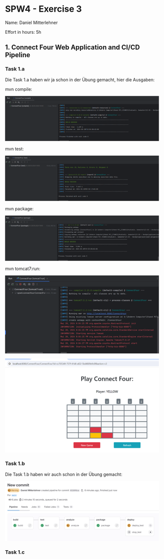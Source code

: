 SPW4 - Exercise 3
=================

Name: Daniel Mitterlehner

Effort in hours: 5h

## 1. Connect Four Web Application and CI/CD Pipeline

### Task 1.a

Die Task 1.a haben wir ja schon in der Übung gemacht, hier die Ausgaben:

mvn compile:

![img.png](img.png)

mvn test:

![img_1.png](img_1.png)

mvn package:

![img_2.png](img_2.png)

mvn tomcat7:run:

![img_3.png](img_3.png)

![img_4.png](img_4.png)

### Task 1.b

Die Task 1.b haben wir auch schon in der Übung gemacht:

![img_5.png](img_5.png)

### Task 1.c

<!--- describe your solution here --->
